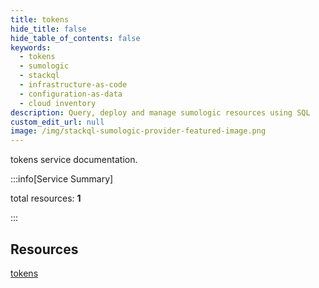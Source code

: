 ```yaml
---
title: tokens
hide_title: false
hide_table_of_contents: false
keywords:
  - tokens
  - sumologic
  - stackql
  - infrastructure-as-code
  - configuration-as-data
  - cloud inventory
description: Query, deploy and manage sumologic resources using SQL
custom_edit_url: null
image: /img/stackql-sumologic-provider-featured-image.png
---
```


tokens service documentation.

:::info[Service Summary]

total resources: __1__  

:::

## Resources
<div class="row">
<div class="providerDocColumn">
<a href="/services/tokens/tokens/">tokens</a>
</div>
<div class="providerDocColumn">

</div>
</div>